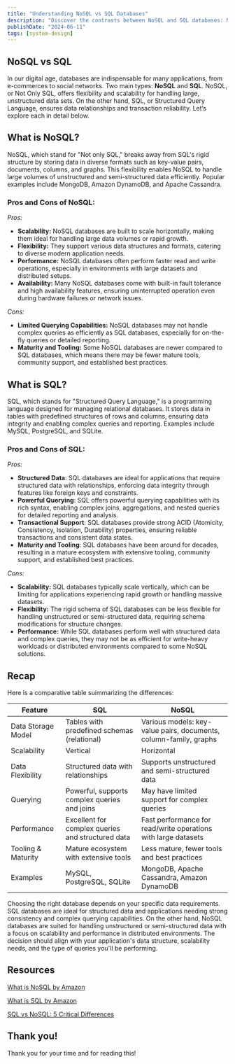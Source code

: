 ```yaml
---
title: "Understanding NoSQL vs SQL Databases"
description: "Discover the contrasts between NoSQL and SQL databases: NoSQL for flexibility and scalability, SQL for relational integrity and transaction reliability."
publishDate: "2024-06-11"
tags: [system-design]
---
```


## NoSQL vs SQL

In our digital age, databases are indispensable for many applications, from e-commerces to social networks. Two main types: **NoSQL** and **SQL**. NoSQL, or Not Only SQL, offers flexibility and scalability for handling large, unstructured data sets. On the other hand, SQL, or Structured Query Language, ensures data relationships and transaction reliability. Let’s explore each in detail below.

## What is NoSQL?

NoSQL, which stand for "Not only SQL," breaks away from SQL's rigid structure by storing data in diverse formats such as key-value pairs, documents, columns, and graphs. This flexibility enables NoSQL to handle large volumes of unstructured and semi-structured data efficiently. Popular examples include MongoDB, Amazon DynamoDB, and Apache Cassandra.

### Pros and Cons of NoSQL:

_Pros:_

- **Scalability:** NoSQL databases are built to scale horizontally, making them ideal for handling large data volumes or rapid growth.
- **Flexibility:** They support various data structures and formats, catering to diverse modern application needs.
- **Performance:** NoSQL databases often perform faster read and write operations, especially in environments with large datasets and distributed setups.
- **Availability:** Many NoSQL databases come with built-in fault tolerance and high availability features, ensuring uninterrupted operation even during hardware failures or network issues.

_Cons:_

- **Limited Querying Capabilities:** NoSQL databases may not handle complex queries as efficiently as SQL databases, especially for on-the-fly queries or detailed reporting.
- **Maturity and Tooling:** Some NoSQL databases are newer compared to SQL databases, which means there may be fewer mature tools, community support, and established best practices.

## What is SQL?

SQL, which stands for "Structured Query Language," is a programming language designed for managing relational databases. It stores data in tables with predefined structures of rows and columns, ensuring data integrity and enabling complex queries and reporting. Examples include MySQL, PostgreSQL, and SQLite.

### Pros and Cons of SQL:

_Pros:_

- **Structured Data**: SQL databases are ideal for applications that require structured data with relationships, enforcing data integrity through features like foreign keys and constraints.
- **Powerful Querying**: SQL offers powerful querying capabilities with its rich syntax, enabling complex joins, aggregations, and nested queries for detailed reporting and analysis.
- **Transactional Support**: SQL databases provide strong ACID (Atomicity, Consistency, Isolation, Durability) properties, ensuring reliable transactions and consistent data states.
- **Maturity and Tooling**: SQL databases have been around for decades, resulting in a mature ecosystem with extensive tooling, community support, and established best practices.

_Cons:_

- **Scalability:** SQL databases typically scale vertically, which can be limiting for applications experiencing rapid growth or handling massive datasets.
- **Flexibility:** The rigid schema of SQL databases can be less flexible for handling unstructured or semi-structured data, requiring schema modifications for structure changes.
- **Performance:** While SQL databases perform well with structured data and complex queries, they may not be as efficient for write-heavy workloads or distributed environments compared to some NoSQL solutions.

## Recap

Here is a comparative table suimmarizing the differences:

| Feature            | SQL                                               | NoSQL                                                             |
| ------------------ | ------------------------------------------------- | ----------------------------------------------------------------- |
| Data Storage Model | Tables with predefined schemas (relational)       | Various models: key-value pairs, documents, column-family, graphs |
| Scalability        | Vertical                                          | Horizontal                                                        |
| Data Flexibility   | Structured data with relationships                | Supports unstructured and semi-structured data                    |
| Querying           | Powerful, supports complex queries and joins      | May have limited support for complex queries                      |
| Performance        | Excellent for complex queries and structured data | Fast performance for read/write operations with large datasets    |
| Tooling & Maturity | Mature ecosystem with extensive tools             | Less mature, fewer tools and best practices                       |
| Examples           | MySQL, PostgreSQL, SQLite                         | MongoDB, Apache Cassandra, Amazon DynamoDB                        |

Choosing the right database depends on your specific data requirements. SQL databases are ideal for structured data and applications needing strong consistency and complex querying capabilities. On the other hand, NoSQL databases are suited for handling unstructured or semi-structured data with a focus on scalability and performance in distributed environments. The decision should align with your application's data structure, scalability needs, and the type of queries you'll be performing.

## Resources

[What is NoSQL by Amazon](https://aws.amazon.com/nosql/)

[What is SQL by Amazon](https://aws.amazon.com/what-is/sql/)

[SQL vs NoSQL: 5 Critical Differences](https://www.integrate.io/blog/the-sql-vs-nosql-difference/)

## Thank you!

Thank you for your time and for reading this!
